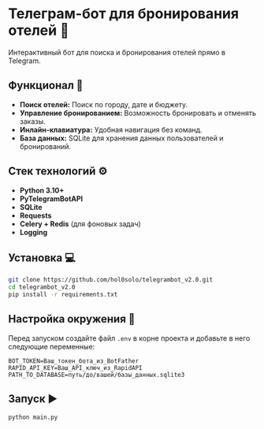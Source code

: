 # Телеграм-бот для бронирования отелей 🏨

Интерактивный бот для поиска и бронирования отелей прямо в Telegram.

## Функционал 🚀
- **Поиск отелей:** Поиск по городу, дате и бюджету.  
- **Управление бронированием:** Возможность бронировать и отменять заказы.  
- **Инлайн-клавиатура:** Удобная навигация без команд.  
- **База данных:** SQLite для хранения данных пользователей и бронирований.  

## Стек технологий ⚙️
- **Python 3.10+**  
- **PyTelegramBotAPI**  
- **SQLite**  
- **Requests**  
- **Celery + Redis** (для фоновых задач)  
- **Logging**  

## Установка 💻
```bash
git clone https://github.com/hol0solo/telegrambot_v2.0.git
cd telegrambot_v2.0
pip install -r requirements.txt
```

## Настройка окружения 🌿
Перед запуском создайте файл `.env` в корне проекта и добавьте в него следующие переменные:
```
BOT_TOKEN=Ваш_токен_бота_из_BotFather
RAPID_API_KEY=Ваш_API_ключ_из_RapidAPI
PATH_TO_DATABASE=путь/до/вашей/базы_данных.sqlite3
```

## Запуск ▶️
```bash
python main.py
```
